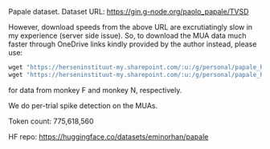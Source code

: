 Papale dataset. Dataset URL: https://gin.g-node.org/paolo_papale/TVSD

However, download speeds from the above URL are excrutiatingly slow in my experience (server side issue). So, to download the MUA data much faster through OneDrive links kindly provided by the author instead, please use:
```python
wget "https://herseninstituut-my.sharepoint.com/:u:/g/personal/papale_herseninstituut_knaw_nl/EZ5Z6MdGxbhLvk59Vn70pn8B-fk-4r5Tr5klhsfqEIm-Zw?e=kk7TUf&download=1"
wget "https://herseninstituut-my.sharepoint.com/:u:/g/personal/papale_herseninstituut_knaw_nl/EWuwwM-hXHlMi58rbgpTxwIBWxurgaf4EYfKk1Krf4k-Mw?e=ssyZSQ&download=1"
```
for data from monkey F and monkey N, respectively.

We do per-trial spike detection on the MUAs.

Token count: 775,618,560

HF repo: https://huggingface.co/datasets/eminorhan/papale
